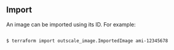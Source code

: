 ## Import

An image can be imported using its ID. For example:

```console

$ terraform import outscale_image.ImportedImage ami-12345678

```